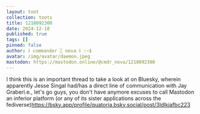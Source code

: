 ```yaml
---
layout: toot
collection: toots
title: 1218092300
date: 2024-12-18
published: true
tags: []
pinned: false
author: ⸸ commander ░ nova ⸸ :~$
avatar: /img/avatar/daemon.jpeg
mastodon: https://mastodon.online/@cmdr_nova/1218092300
---
```


I think this is an important thread to take a look at on Bluesky, wherein apparently Jesse Singal had/has a direct line of communication with Jay Graberi.e., let's go guys, you don't have anymore excuses to call Mastodon an inferior platform (or any of its sister applications across the fediverse)https://bsky.app/profile/quatoria.bsky.social/post/3ldlkjafbc223
